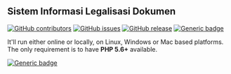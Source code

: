 ## Sistem Informasi Legalisasi Dokumen
[![GitHub contributors](https://img.shields.io/github/contributors/Naereen/StrapDown.js.svg)](https://GitHub.com/Naereen/StrapDown.js/graphs/contributors/) [![GitHub issues](https://img.shields.io/github/issues/Naereen/StrapDown.js.svg)](https://github.com/yysofiyan/silega/issues) [![GitHub release](https://img.shields.io/github/release/Naereen/StrapDown.js.svg)](https://GitHub.com/Naereen/StrapDown.js/releases/) [![Generic badge](https://img.shields.io/badge/STMIK-SUMEDANG-BLUE.svg)](https://stmik-sumedang.ac.id/)

It'll run either online or locally, on Linux, Windows or Mac based platforms. The only requirement is to have **PHP 5.6+** available.

[![Generic badge](https://img.shields.io/badge/DEV-YYSOFIYAN-ORANGE.svg)](http://linktree/yysofiyan)